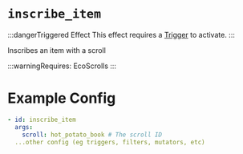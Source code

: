 # `inscribe_item`
:::dangerTriggered Effect
This effect requires a [Trigger](https://plugins.auxilor.io/effects/all-triggers) to activate.
:::

Inscribes an item with a scroll

:::warningRequires:
EcoScrolls
:::

# Example Config

```yaml
- id: inscribe_item
  args:
    scroll: hot_potato_book # The scroll ID
  ...other config (eg triggers, filters, mutators, etc)
```
